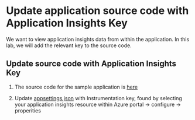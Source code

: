 # Update application source code with Application Insights Key

We want to view application insights data from within the application. In this lab, we will add the relevant key to the source code.

## Update source code with Application Insights Key

1. The source code for the sample application is [here](https://github.com/mcknz-insight/deploy-first-containerapp-terraform/tree/main/4-Build-deploy-application-to-ACR/aspcoresample)

2. Update [appsettings.json](https://github.com/mcknz-insight/deploy-first-containerapp-terraform/blob/main/4-Build-deploy-application-to-ACR/aspcoresample/appsettings.json#LL8-L10C4) with Instrumentation key, found by selecting your application insights resource within Azure portal ->  configure -> properities
